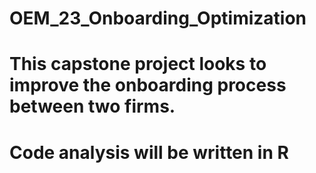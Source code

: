 # OEM_23_Onboarding_Optimization
# This capstone project looks to improve the onboarding process between two firms.
# Code analysis will be written in R
